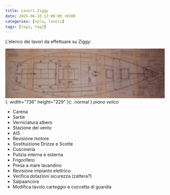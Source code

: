 ```yaml
---
title: Lavori Ziggy
date: 2025-06-10 12:00:00 +0200
categories: [vela, lavori]
tags: [tag1, tag2]
---
```


L'elenco dei lavori da effettuare su Ziggy:

![img-description](/assets/img/zig_plan1.jpg){: width="736" height="229" }{: .normal }
_piano velico_

- Carena
- Sartie
- Verniciatura albero
- Stazione del vento
- AIS
- Revisione motore
- Sostituizione Drizze e Scotte
- Cuscineria
- Pulizia interna e esterna
- Frigorifero
- Presa a mare lavandino
- Revisione impianto elettrico
- Verifica dotazioni sicurezza (zattera?)
- Salpaancora
- Modifica tavolo carteggio e cuccetta di guardia
